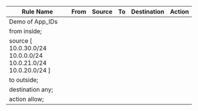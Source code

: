 | Rule Name | From | Source | To | Destination | Action |
| --- | --- | --- | --- | --- | --- |
| Demo of App_IDs 
| from inside; 
| source [ 10.0.30.0/24 10.0.0.0/24 10.0.21.0/24 10.0.20.0/24 ] 
| to outside; 
| destination any; 
| action allow; 

